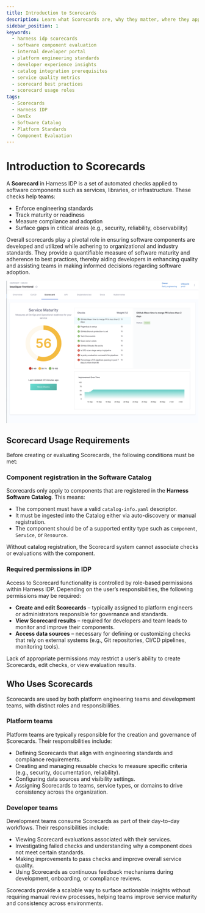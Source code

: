 ```yaml
---
title: Introduction to Scorecards
description: Learn what Scorecards are, why they matter, where they appear in IDP, and who uses them.
sidebar_position: 1
keywords:
  - harness idp scorecards
  - software component evaluation
  - internal developer portal
  - platform engineering standards
  - developer experience insights
  - catalog integration prerequisites
  - service quality metrics
  - scorecard best practices
  - scorecard usage roles
tags:
  - Scorecards
  - Harness IDP
  - DevEx
  - Software Catalog
  - Platform Standards
  - Component Evaluation
---
```


# Introduction to Scorecards

A **Scorecard** in Harness IDP is a set of automated checks applied to software components such as services, libraries, or infrastructure. These checks help teams:

- Enforce engineering standards
- Track maturity or readiness
- Measure compliance and adoption
- Surface gaps in critical areas (e.g., security, reliability, observability)

Overall scorecards play a pivotal role in ensuring software components are developed and utilized while adhering to organizational and industry standards. They provide a quantifiable measure of software maturity and adherence to best practices, thereby aiding developers in enhancing quality and assisting teams in making informed decisions regarding software adoption.

![scorecards](./static/scorecard-view.png)

## Scorecard Usage Requirements

Before creating or evaluating Scorecards, the following conditions must be met:

### Component registration in the Software Catalog

Scorecards only apply to components that are registered in the **Harness Software Catalog**. This means:

* The component must have a valid `catalog-info.yaml` descriptor.
* It must be ingested into the Catalog either via auto-discovery or manual registration.
* The component should be of a supported entity type such as `Component`, `Service`, or `Resource`.

Without catalog registration, the Scorecard system cannot associate checks or evaluations with the component.

### Required permissions in IDP

Access to Scorecard functionality is controlled by role-based permissions within Harness IDP. Depending on the user’s responsibilities, the following permissions may be required:

* **Create and edit Scorecards** – typically assigned to platform engineers or administrators responsible for governance and standards.
* **View Scorecard results** – required for developers and team leads to monitor and improve their components.
* **Access data sources** – necessary for defining or customizing checks that rely on external systems (e.g., Git repositories, CI/CD pipelines, monitoring tools).

Lack of appropriate permissions may restrict a user’s ability to create Scorecards, edit checks, or view evaluation results.



## Who Uses Scorecards

Scorecards are used by both platform engineering teams and development teams, with distinct roles and responsibilities.

### Platform teams

Platform teams are typically responsible for the creation and governance of Scorecards. Their responsibilities include:

* Defining Scorecards that align with engineering standards and compliance requirements.
* Creating and managing reusable checks to measure specific criteria (e.g., security, documentation, reliability).
* Configuring data sources and visibility settings.
* Assigning Scorecards to teams, service types, or domains to drive consistency across the organization.

### Developer teams

Development teams consume Scorecards as part of their day-to-day workflows. Their responsibilities include:

* Viewing Scorecard evaluations associated with their services.
* Investigating failed checks and understanding why a component does not meet certain standards.
* Making improvements to pass checks and improve overall service quality.
* Using Scorecards as continuous feedback mechanisms during development, onboarding, or compliance reviews.

Scorecards provide a scalable way to surface actionable insights without requiring manual review processes, helping teams improve service maturity and consistency across environments.



